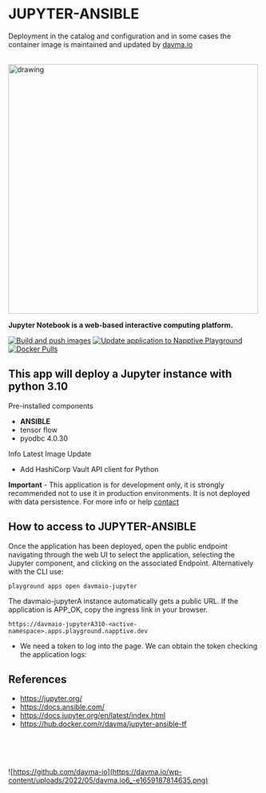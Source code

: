 # JUPYTER-ANSIBLE

Deployment in the catalog and configuration and in some cases the container image is maintained and updated by [davma.io](mailto:contact@davma.io)

</br>

<!-- ![https://github.com/davma-io](https://conocimientolibre.mx/wp-content/uploads/2019/11/ansible-glue-tools.png) -->
<img src="https://www.padok.fr/hubfs/Imported_Blog_Media/ansible_code.webp" alt="drawing" width="500"/> 

</br> 

__Jupyter Notebook is a web-based interactive computing platform.__

[![Build and push images](https://github.com/davma-io-images/jupyter-ansible/actions/workflows/docker-image.yml/badge.svg)](https://github.com/davma-io-images/jupyter-ansible/actions)
[![Update application to Napptive Playground](https://github.com/davma-io-templates/jupyter-templates/actions/workflows/jupiterA-napptive-push.yml/badge.svg)](https://github.com/davma-io-templates/jupyter-templates/actions/workflows/jupiterA-napptive-push.yml)
[![Docker Pulls](https://img.shields.io/docker/pulls/davma/jupyter-ansible-tf?logo=docker&logoColor=white)](https://hub.docker.com/repository/docker/davma/jupyter-tensorflow-pyodbc) 

## This app will deploy a Jupyter instance with python 3.10

Pre-installed components
- __ANSIBLE__
- tensor flow
- pyodbc 4.0.30

Info Latest Image Update

- Add HashiCorp Vault API client for Python 

__Important__ - This application is for development only, it is strongly recommended not to use it in production environments. It is not deployed with data persistence. For more info or help [contact](mailto:contact@davma.io)


## How to access to JUPYTER-ANSIBLE

Once the application has been deployed, open the public endpoint navigating through the web UI to select the application, selecting the Jupyter component, and clicking on the associated Endpoint. Alternatively with the CLI use:

```
playground apps open davmaio-jupyter
```

The davmaio-jupyterA instance automatically gets a public URL. If the application is APP_OK, copy the ingress link in your browser. 

```
https://davmaio-jupyterA310-<active-namespace>.apps.playground.napptive.dev
```

- We need a token to log into the page. We can obtain the token checking the application logs:


## References
* https://jupyter.org/
* https://docs.ansible.com/
* https://docs.jupyter.org/en/latest/index.html
* https://hub.docker.com/r/davma/jupyter-ansible-tf

</br>
</br>
</br>

![https://github.com/davma-io](https://davma.io/wp-content/uploads/2022/05/davma.io6_-e1659187814635.png)
</br>
</br>
</br>